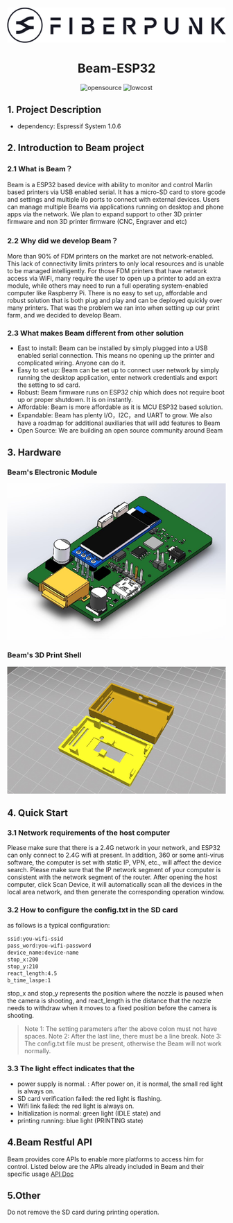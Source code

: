 
<p align="center"><img src="./Images/logo.png" alt="FiberPunk's logo" /></p>

<h1 align="center">Beam-ESP32</h1>
<p align="center">
  <img src="https://img.shields.io/badge/arduino-opensource-brightgreen" alt="opensource"/>
   <img src="https://img.shields.io/badge/hardware-lowcost-blue" alt="lowcost"/>

</p>

## 1. Project Description

- dependency: Espressif System 1.0.6


## 2. Introduction to Beam project

### 2.1 What is Beam？

Beam is a ESP32 based device with ability to monitor and control Marlin based printers via USB enabled serial. It has a micro-SD card to store gcode and settings and multiple i/o ports to connect with external devices.  Users can manage multiple Beams via applications running on desktop and phone apps via the network. We plan to expand support to other 3D printer firmware and non 3D printer firmware (CNC, Engraver and etc)


### 2.2 Why did we develop Beam？

More than 90% of FDM printers on the market are not network-enabled. This lack of connectivity limits printers to only local resources and is unable to be managed intelligently. For those FDM printers that have network access via WiFi, many require the user to open up a printer to add an extra module, while others may need to run a full operating system-enabled computer like Raspberry Pi.  There is no easy to set up, affordable and robust solution that is both plug and play and can be deployed quickly over many printers.  That was the problem we ran into when setting up our print farm, and we decided to develop Beam.

### 2.3 What makes Beam different from other solution

- East to install: Beam can be installed by simply plugged into a USB enabled serial connection. This means no opening up the printer and complicated wiring. Anyone can do it.
- Easy to set up: Beam can be set up to connect user network by simply running the desktop application, enter network credentials and export the setting to sd card. 
- Robust: Beam firmware runs on ESP32 chip which does not require boot up or proper shutdown. It is on instantly. 
- Affordable: Beam is more affordable as it is MCU ESP32 based solution.
- Expandable: Beam has plenty I/O，I2C，and UART  to grow. We also have a roadmap for additional auxiliaries that will add features to Beam
- Open Source: We are building an open source community around Beam 


## 3. Hardware

### Beam's Electronic Module

![image](Images/hardware.jpg)

### Beam's 3D Print Shell

![image](Images/box-shell-for-3d-print.jpg)

## 4. Quick Start


### 3.1 Network requirements of the host computer

Please make sure that there is a 2.4G network in your network, and ESP32 can only connect to 2.4G wifi at present. In addition, 360 or some anti-virus software, the computer is set with static IP, VPN, etc., will affect the device search. Please make sure that the IP network segment of your computer is consistent with the network segment of the router.
After opening the host computer, click Scan Device, it will automatically scan all the devices in the local area network, and then generate the corresponding operation window.



### 3.2 How to configure the config.txt in the SD card

as follows is a typical configuration:
```
ssid:you-wifi-ssid
pass_word:you-wifi-password
device_name:device-name
stop_x:200
stop_y:210
react_length:4.5
b_time_laspe:1

```
stop_x and stop_y represents the position where the nozzle is paused when the camera is shooting, and react_length is the distance that the nozzle needs to withdraw when it moves to a fixed position before the camera is shooting.

>Note 1: The setting parameters after the above colon must not have spaces.
>Note 2: After the last line, there must be a line break.
>Note 3: The config.txt file must be present, otherwise the Beam will not work normally.


### 3.3 The light effect indicates that the

- power supply is normal. : After power on, it is normal, the small red light is always on.
- SD card verification failed: the red light is flashing.
- Wifi link failed: the red light is always on.
- Initialization is normal: green light (IDLE state) and
- printing running: blue light (PRINTING state)


## 4.Beam Restful API

Beam provides core APIs to enable more platforms to access him for control. Listed below are the APIs already included in Beam and their specific usage [API Doc](./FP-BeamAPI.md)


## 5.Other
Do not remove the SD card during printing operation.


